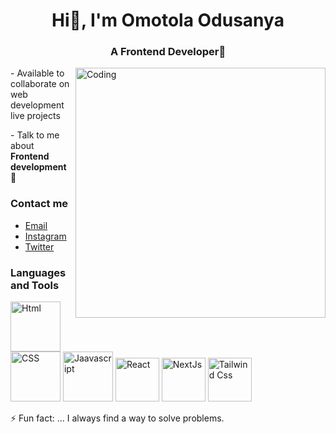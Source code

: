   <h1 align='center' > Hi👋,  I'm Omotola Odusanya </h1>
 
 <h3 align='center' > A Frontend Developer👀 </h3>

<img align='right' alt='Coding' width='400' height='400' src='https://c.tenor.com/GfSX-u7VGM4AAAAC/coding.gif'>
 
   <p>- Available to collaborate on web development live projects </p>

   <p>- Talk to me about  <b>Frontend development</b> 💬 </p>

   <h3> Contact me </h3>
        <ul>
            <li><a href="mailto:odusanyaomotola64@gmail.com">Email</a></li>
            <li><a href="https://www.instagram.com/itstolexy">Instagram</a></li>
            <li><a href="https://twitter.com/itstolexy"> Twitter</a></li>
        </ul>
 <h3>Languages and Tools</h3>
<p>
   <img src='https://i1.wp.com/www.freeiconspng.com/uploads/w3c-html5-logo-0.png' width="80" height="80" alt="Html">
   <img src='https://static.javatpoint.com/csspages/images/css-tutorial.png'
     width="80" height="80" alt="CSS">
    <img src='https://www.britefish.net/wp-content/uploads/2019/06/logo-javascript-2.png'
     width="80" height="80" alt="Jaavascript">
    <img src='https://th.bing.com/th/id/R.7494ea050cb798c9cc748f2494dfe41c?rik=aQApm%2bi1eyWqkw&pid=ImgRaw&r=0'
     width="70" height="70" alt="React">
    <img src='https://images.ctfassets.net/23aumh6u8s0i/c04wENP3FnbevwdWzrePs/1e2739fa6d0aa5192cf89599e009da4e/nextjs'width="70" height="70" alt="NextJs">
    <img src='https://d6f6d0kpz0gyr.cloudfront.net/uploads/images/_1200x630_crop_center-center_82_none/tailwind-thumb.jpg?mtime=20210104144959&focal=none&tmtime=20210104145035'width="70" height="70" alt="Tailwind Css">
</p>

            

⚡ Fun fact: ... I always find a way to solve problems.

<!---
Tolexy001/Tolexy001 is a ✨ special ✨ repository because its `README.md` (this file) appears on your GitHub profile.
You can click the Preview link to take a look at your changes.
--->
